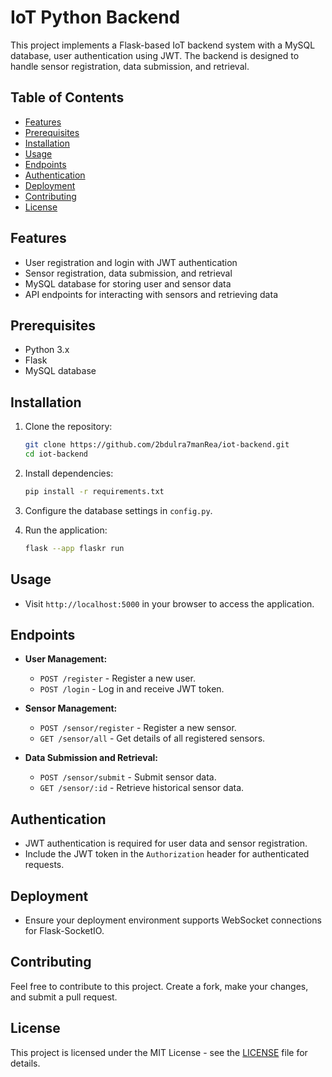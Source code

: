 # IoT Python Backend

This project implements a Flask-based IoT backend system with a MySQL database, user authentication using JWT. The backend is designed to handle sensor registration, data submission, and retrieval.

## Table of Contents

- [Features](#features)
- [Prerequisites](#prerequisites)
- [Installation](#installation)
- [Usage](#usage)
- [Endpoints](#endpoints)
- [Authentication](#authentication)
- [Deployment](#deployment)
- [Contributing](#contributing)
- [License](#license)

## Features

- User registration and login with JWT authentication
- Sensor registration, data submission, and retrieval
- MySQL database for storing user and sensor data
- API endpoints for interacting with sensors and retrieving data

## Prerequisites

- Python 3.x
- Flask
- MySQL database


## Installation

1. Clone the repository:

   ```bash
   git clone https://github.com/2bdulra7manRea/iot-backend.git
   cd iot-backend
   ```

2. Install dependencies:

   ```bash
   pip install -r requirements.txt
   ```

3. Configure the database settings in `config.py`.

4. Run the application:

   ```bash
   flask --app flaskr run
   ```

## Usage

- Visit `http://localhost:5000` in your browser to access the application.


## Endpoints

- **User Management:**
  - `POST /register` - Register a new user.
  - `POST /login` - Log in and receive JWT token.

- **Sensor Management:**
  - `POST /sensor/register` - Register a new sensor.
  - `GET /sensor/all` - Get details of all registered sensors.

- **Data Submission and Retrieval:**
  - `POST /sensor/submit` - Submit sensor data.
  - `GET /sensor/:id` - Retrieve historical sensor data.

## Authentication

- JWT authentication is required for user data and sensor registration.
- Include the JWT token in the `Authorization` header for authenticated requests.


## Deployment

- Ensure your deployment environment supports WebSocket connections for Flask-SocketIO.

## Contributing

Feel free to contribute to this project. Create a fork, make your changes, and submit a pull request.

## License

This project is licensed under the MIT License - see the [LICENSE](LICENSE) file for details.
